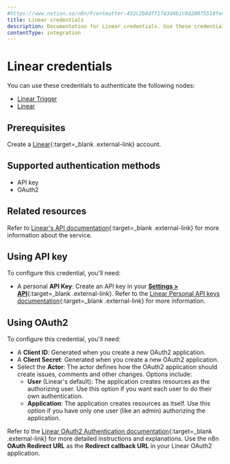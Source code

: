 ```yaml
---
#https://www.notion.so/n8n/Frontmatter-432c2b8dff1f43d4b1c8d20075510fe4
title: Linear credentials
description: Documentation for Linear credentials. Use these credentials to authenticate Linear in n8n, a workflow automation platform.
contentType: integration
---
```


# Linear credentials

You can use these credentials to authenticate the following nodes:

* [Linear Trigger](/integrations/builtin/trigger-nodes/n8n-nodes-base.lineartrigger/)
* [Linear](/integrations/builtin/app-nodes/n8n-nodes-base.linear/)

## Prerequisites

Create a [Linear](https://linear.app/){:target=_blank .external-link} account.

## Supported authentication methods

- API key
- OAuth2

## Related resources

Refer to [Linear's API documentation](https://developers.linear.app/docs/graphql/working-with-the-graphql-api){:target=_blank .external-link} for more information about the service.

## Using API key

To configure this credential, you'll need:

- A personal **API Key**: Create an API key in your [**Settings > API**](https://linear.app/n8n/settings/api){:target=_blank .external-link}. Refer to the [Linear Personal API keys documentation](https://developers.linear.app/docs/graphql/working-with-the-graphql-api#personal-api-keys){:target=_blank .external-link} for more information.

## Using OAuth2

To configure this credential, you'll need:

- A **Client ID**: Generated when you create a new OAuth2 application.
- A **Client Secret**: Generated when you create a new OAuth2 application.
- Select the **Actor**: The actor defines how the OAuth2 application should create issues, comments and other changes. Options include:
    - **User** (Linear's default): The application creates resources as the authorizing user. Use this option if you want each user to do their own authentication.
    - **Application**: The application creates resources as itself. Use this option if you have only one user (like an admin) authorizing the application.

Refer to the [Linear OAuth2 Authentication documentation](https://developers.linear.app/docs/oauth/authentication){:target=_blank .external-link} for more detailed instructions and explanations. Use the n8n **OAuth Redirect URL** as the **Redirect callback URL** in your Linear OAuth2 application.
